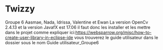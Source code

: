 # Twizzy
Groupe 6
Aasmae, Nada, Idrissa, Valentine et Ewan
La version  OpenCv 2.4.13  et la version JavafX est  17.06 
il faut donc les installer et
les  mettre dans le projet comme expliquer
ici:https://websparrow.org/misc/how-to-create-user-library-in-eclipse-ide 
vous trouverez le guide utilisateur dans le dossier sous le nom
Guide utilisateur_Groupe6
